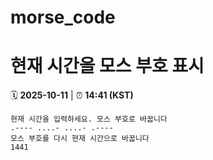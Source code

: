 # morse_code
# 현재 시간을 모스 부호 표시
<!-- MORSE_TIME_START -->
🗓️ **2025-10-11** | ⏰ **14:41 (KST)**

```
현재 시간을 입력하세요. 모스 부호로 바꿉니다
.---- ....- ....- .----
모스 부호를 다시 현재 시간으로 바꿉니다
1441
```
<!-- MORSE_TIME_END -->
